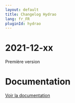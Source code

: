 ```yaml
---
layout: default
title: Changelog Hydrao
lang: fr_FR
pluginId: hydrao
---
```


# 2021-12-xx

Première version

# Documentation

[Voir la documentation]({{site.baseurl}}/{{page.pluginId}}/{{page.lang}})
